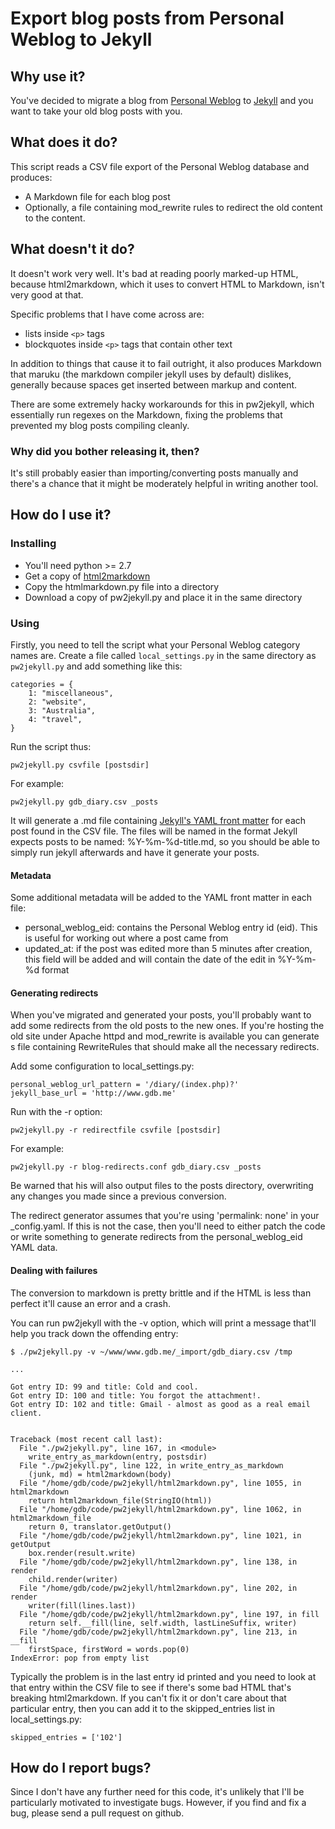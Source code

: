 
# Export blog posts from Personal Weblog to Jekyll

## Why use it?

You've decided to migrate a blog from [Personal
Weblog](http://www.kyne.com.au/~mark/software/weblog.php) to
[Jekyll](http://www.jekyllrb.com/) and you want to take your old blog posts
with you.

## What does it do?

This script reads a CSV file export of the Personal Weblog database and produces:

- A Markdown file for each blog post
- Optionally, a file containing mod_rewrite rules to redirect the old content to the content.

## What doesn't it do?

It doesn't work very well. It's bad at reading poorly marked-up HTML, because 
html2markdown, which it uses to convert HTML to Markdown, isn't very good at that.

Specific problems that I have come across are:

- lists inside `<p>` tags
- blockquotes inside `<p>` tags that contain other text

In addition to things that cause it to fail outright, it also produces Markdown that
maruku (the markdown compiler jekyll uses by default) dislikes, generally because
spaces get inserted between markup and content.

There are some extremely hacky workarounds for this in pw2jekyll, which 
essentially run regexes on the Markdown, fixing the problems that prevented my blog
posts compiling cleanly.

### Why did you bother releasing it, then?

It's still probably easier than importing/converting posts manually and there's a
chance that it might be moderately helpful in writing another tool.

## How do I use it?

### Installing

- You'll need python >= 2.7
- Get a copy of [html2markdown](http://www.codefu.org/html2markdown/)
- Copy the htmlmarkdown.py file into a directory
- Download a copy of pw2jekyll.py and place it in the same directory

### Using

Firstly, you need to tell the script what your Personal Weblog category names
are. Create a file called `local_settings.py` in the same directory as
`pw2jekyll.py` and add something like this:

	categories = {
	    1: "miscellaneous",
	    2: "website",
	    3: "Australia",
	    4: "travel",
	}

Run the script thus: 

	pw2jekyll.py csvfile [postsdir] 

For example:

	pw2jekyll.py gdb_diary.csv _posts

It will generate a .md file containing [Jekyll's YAML front
matter](https://github.com/mojombo/jekyll/wiki/YAML-Front-Matter) for each post
found in the CSV file. The files will be named in the format Jekyll expects
posts to be named: %Y-%m-%d-title.md, so you should be able to simply run
jekyll afterwards and have it generate your posts.

#### Metadata

Some additional metadata will be added to the YAML front matter in each file:

- personal_weblog_eid: contains the Personal Weblog entry id (eid). This is
  useful for working out where a post came from
- updated_at: if the post was edited more than 5 minutes after creation, this
  field will be added and will contain the date of the edit in %Y-%m-%d format

#### Generating redirects

When you've migrated and generated your posts, you'll probably want to add some 
redirects from the old posts to the new ones. If you're hosting the old site under
Apache httpd and mod_rewrite is available you can generate s file containing
RewriteRules that should make all the necessary redirects.

Add some configuration to local_settings.py:

	personal_weblog_url_pattern = '/diary/(index.php)?'
	jekyll_base_url = 'http://www.gdb.me'

Run with the -r option:

	pw2jekyll.py -r redirectfile csvfile [postsdir]

For example:

	pw2jekyll.py -r blog-redirects.conf gdb_diary.csv _posts

Be warned that his will also output files to the posts directory, overwriting any changes
you made since a previous conversion.

The redirect generator assumes that you're using 'permalink: none' in your
_config.yaml. If this is not the case, then you'll need to either patch the code
or write something to generate redirects from the personal_weblog_eid YAML data.

#### Dealing with failures

The conversion to markdown is pretty brittle and if the HTML is less than perfect
it'll cause an error and a crash. 

You can run pw2jekyll with the -v option, which will print a message that'll
help you track down the offending entry:

	$ ./pw2jekyll.py -v ~/www/www.gdb.me/_import/gdb_diary.csv /tmp

	...
	
	Got entry ID: 99 and title: Cold and cool.
	Got entry ID: 100 and title: You forgot the attachment!.
	Got entry ID: 102 and title: Gmail - almost as good as a real email client.
	
	
	Traceback (most recent call last):
	  File "./pw2jekyll.py", line 167, in <module>
	    write_entry_as_markdown(entry, postsdir)
	  File "./pw2jekyll.py", line 122, in write_entry_as_markdown
	    (junk, md) = html2markdown(body)
	  File "/home/gdb/code/pw2jekyll/html2markdown.py", line 1055, in html2markdown
	    return html2markdown_file(StringIO(html))
	  File "/home/gdb/code/pw2jekyll/html2markdown.py", line 1062, in html2markdown_file
	    return 0, translator.getOutput()
	  File "/home/gdb/code/pw2jekyll/html2markdown.py", line 1021, in getOutput
	    box.render(result.write)
	  File "/home/gdb/code/pw2jekyll/html2markdown.py", line 138, in render
	    child.render(writer)
	  File "/home/gdb/code/pw2jekyll/html2markdown.py", line 202, in render
	    writer(fill(lines.last))
	  File "/home/gdb/code/pw2jekyll/html2markdown.py", line 197, in fill
	    return self.__fill(line, self.width, lastLineSuffix, writer)
	  File "/home/gdb/code/pw2jekyll/html2markdown.py", line 213, in __fill
	    firstSpace, firstWord = words.pop(0)
	IndexError: pop from empty list

Typically the problem is in the last entry id printed and you need to look
at that entry within the CSV file to see if there's some bad HTML that's
breaking html2markdown. If you can't fix it or don't care about that particular
entry, then you can add it to the skipped_entries list in local_settings.py:

	skipped_entries = ['102']

## How do I report bugs?

Since I don't have any further need for this code, it's unlikely that I'll be
particularly motivated to investigate bugs. However, if you find and fix a bug,
please send a pull request on github.
